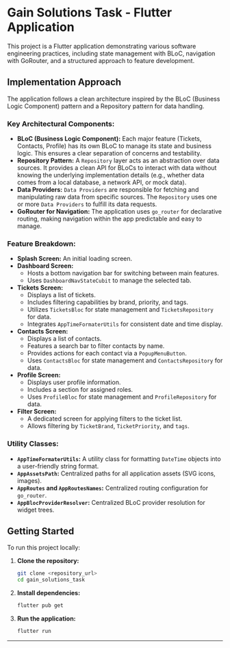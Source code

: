 # Gain Solutions Task - Flutter Application

This project is a Flutter application demonstrating various software engineering practices, including state management with BLoC, navigation with GoRouter, and a structured approach to feature development.

## Implementation Approach

The application follows a clean architecture inspired by the BLoC (Business Logic Component) pattern and a Repository pattern for data handling.

### Key Architectural Components:

*   **BLoC (Business Logic Component):** Each major feature (Tickets, Contacts, Profile) has its own BLoC to manage its state and business logic. This ensures a clear separation of concerns and testability.
*   **Repository Pattern:** A `Repository` layer acts as an abstraction over data sources. It provides a clean API for BLoCs to interact with data without knowing the underlying implementation details (e.g., whether data comes from a local database, a network API, or mock data).
*   **Data Providers:** `Data Providers` are responsible for fetching and manipulating raw data from specific sources. The `Repository` uses one or more `Data Providers` to fulfill its data requests.
*   **GoRouter for Navigation:** The application uses `go_router` for declarative routing, making navigation within the app predictable and easy to manage.


### Feature Breakdown:

*   **Splash Screen:** An initial loading screen.
*   **Dashboard Screen:**
    *   Hosts a bottom navigation bar for switching between main features.
    *   Uses `DashboardNavStateCubit` to manage the selected tab.
*   **Tickets Screen:**
    *   Displays a list of tickets.
    *   Includes filtering capabilities by brand, priority, and tags.
    *   Utilizes `TicketsBloc` for state management and `TicketsRepository` for data.
    *   Integrates `AppTimeFormaterUtils` for consistent date and time display.
*   **Contacts Screen:**
    *   Displays a list of contacts.
    *   Features a search bar to filter contacts by name.
    *   Provides actions for each contact via a `PopupMenuButton`.
    *   Uses `ContactsBloc` for state management and `ContactsRepository` for data.
*   **Profile Screen:**
    *   Displays user profile information.
    *   Includes a section for assigned roles.
    *   Uses `ProfileBloc` for state management and `ProfileRepository` for data.
*   **Filter Screen:**
    *   A dedicated screen for applying filters to the ticket list.
    *   Allows filtering by `TicketBrand`, `TicketPriority`, and `tags`.

### Utility Classes:

*   **`AppTimeFormaterUtils`:** A utility class for formatting `DateTime` objects into a user-friendly string format.
*   **`AppAssetsPath`:** Centralized paths for all application assets (SVG icons, images).
*   **`AppRoutes` and `AppRoutesNames`:** Centralized routing configuration for `go_router`.
*   **`AppBlocProviderResolver`:** Centralized BLoC provider resolution for widget trees.

## Getting Started

To run this project locally:

1.  **Clone the repository:**
    ```bash
    git clone <repository_url>
    cd gain_solutions_task
    ```
2.  **Install dependencies:**
    ```bash
    flutter pub get
    ```
3.  **Run the application:**
    ```bash
    flutter run
    ```

---
